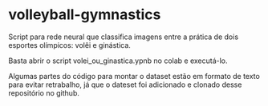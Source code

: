 # volleyball-gymnastics

Script para rede neural que classifica imagens entre a prática de dois esportes olímpicos: volêi e ginástica.

Basta abrir o script volei_ou_ginastica.ypnb no colab e executá-lo.

Algumas partes do código para montar o dataset estão em formato de texto para evitar retrabalho, já que o dateset foi adicionado e clonado desse repositório no github.
